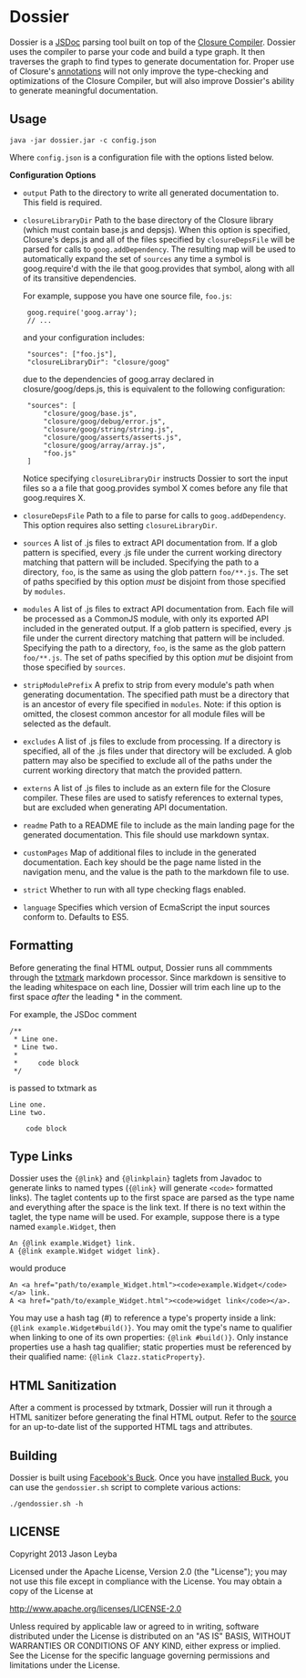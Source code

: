 # Dossier

Dossier is a [JSDoc](http://en.wikipedia.org/wiki/JSDoc) parsing tool built on
top of the [Closure Compiler](https://developers.google.com/closure/compiler/).
Dossier uses the compiler to parse your code and build a type graph. It then
traverses the graph to find types to generate documentation for. Proper use of
Closure's [annotations](https://developers.google.com/closure/compiler/docs/js-for-compiler)
will not only improve the type-checking and optimizations of the Closure
Compiler, but will also improve Dossier's ability to generate meaningful documentation.

## Usage

    java -jar dossier.jar -c config.json

Where `config.json` is a configuration file with the options listed below.

**Configuration Options**

 * `output` Path to the directory to write all generated documentation to. This
    field is required.

 * `closureLibraryDir` Path to the base directory of the Closure library (which
    must contain base.js and depsjs). When this option is specified, Closure's
    deps.js and all of the files specified by `closureDepsFile` will be parsed
    for calls to `goog.addDependency`. The resulting map will be used to
    automatically expand the set of `sources` any time a symbol is
    goog.require'd with the ile that goog.provides that symbol, along with all
    of its transitive dependencies.
   
    For example, suppose you have one source file, `foo.js`:
   
        goog.require('goog.array');
        // ...
   
    and your configuration includes:
   
        "sources": ["foo.js"],
        "closureLibraryDir": "closure/goog"
   
    due to the dependencies of goog.array declared in closure/goog/deps.js,
    this is equivalent to the following configuration:
   
        "sources": [
            "closure/goog/base.js",
            "closure/goog/debug/error.js",
            "closure/goog/string/string.js",
            "closure/goog/asserts/asserts.js",
            "closure/goog/array/array.js",
            "foo.js"
        ]
   
    Notice specifying `closureLibraryDir` instructs Dossier to sort the input
    files so a a file that goog.provides symbol X comes before any file that
    goog.requires X.

 * `closureDepsFile` Path to a file to parse for calls to `goog.addDependency`.
    This option requires also setting `closureLibraryDir`.

 * `sources` A list of .js files to extract API documentation from. If a glob
    pattern is specified, every .js file under the current working directory
    matching that pattern will be included. Specifying the path to a directory,
    `foo`, is the same as using the glob pattern `foo/**.js`. The set of paths
    specified by this option *must* be disjoint from those specified by
    `modules`.

 * `modules` A list of .js files to extract API documentation from. Each file
    will be processed as a CommonJS module, with only its exported API included
    in the generated output. If a glob pattern is specified, every .js file
    under the current directory matching that pattern will be included.
    Specifying the path to a directory, `foo`, is the same as the glob pattern
    `foo/**.js`. The set of paths specified by this option *mut* be disjoint
    from those specified by `sources`.

 * `stripModulePrefix` A prefix to strip from every module's path when
    generating documentation. The specified path must be a directory that is an
    ancestor of every file specified in `modules`. Note: if this option is
    omitted, the closest common ancestor for all module files will be selected
    as the default.

 * `excludes` A list of .js files to exclude from processing. If a directory is
    specified, all of the .js files under that directory will be excluded. A
    glob pattern may also be specified to exclude all of the paths under the
    current working directory that match  the provided pattern.

 * `externs` A list of .js files to include as an extern file for the Closure
    compiler. These  files are used to satisfy references to external types,
    but are excluded when generating  API documentation.

 * `readme` Path to a README file to include as the main landing page for the
    generated documentation. This file should use markdown syntax.

 * `customPages` Map of additional files to include in the generated
    documentation. Each key should be the page name listed in the navigation
    menu, and the value is the path to the markdown file to use.

 * `strict` Whether to run with all type checking flags enabled.

 * `language` Specifies which version of EcmaScript the input sources conform
    to. Defaults to ES5.


## Formatting

Before generating the final HTML output, Dossier runs all commments through the
[txtmark](https://github.com/rjeschke/txtmark) markdown processor. Since
markdown is sensitive to the leading whitespace on each line, Dossier will trim
each line up to the first space *after* the leading \* in the comment.

For example, the JSDoc comment

    /**
     * Line one.
     * Line two.
     *
     *     code block
     */

is passed to txtmark as

    Line one.
    Line two.

        code block

## Type Links

Dossier uses the `{@link}` and `{@linkplain}` taglets from Javadoc to
generate links to named types (`{@link}` will generate `<code>` formatted
links).  The taglet contents up to the first space are parsed as the type name
and everything after the space is the link text. If there is no text within the
taglet, the type name will be used. For example, suppose there is a type named
`example.Widget`, then

    An {@link example.Widget} link.
    A {@link example.Widget widget link}.

would produce

    An <a href="path/to/example_Widget.html"><code>example.Widget</code></a> link.
    A <a href="path/to/example_Widget.html"><code>widget link</code></a>.

You may use a hash tag (#) to reference a type's property inside a link:
`{@link example.Widget#build()}`. You may omit the type's name to qualifier
when linking to one of its own properties: `{@link #build()}`. Only instance
properties use a hash tag qualifier; static properties must be referenced by
their qualified name: `{@link Clazz.staticProperty}`.

## HTML Sanitization

After a comment is processed by txtmark, Dossier will run it through a HTML
sanitizer before generating the final HTML output. Refer to the
[source](https://github.com/jleyba/js-dossier/blob/master/src/main/java/com/github/jsdossier/soy/HtmlSanitizer.java)
for an up-to-date list of the supported HTML tags and attributes.

## Building

Dossier is built using [Facebook's Buck](http://facebook.github.io/buck/). Once
you have [installed Buck](http://facebook.github.io/buck/setup/quick_start.html),
you can use the `gendossier.sh` script to complete various actions:

    ./gendossier.sh -h

## LICENSE

Copyright 2013 Jason Leyba

Licensed under the Apache License, Version 2.0 (the "License");
you may not use this file except in compliance with the License.
You may obtain a copy of the License at

 http://www.apache.org/licenses/LICENSE-2.0

Unless required by applicable law or agreed to in writing, software
distributed under the License is distributed on an "AS IS" BASIS,
WITHOUT WARRANTIES OR CONDITIONS OF ANY KIND, either express or implied.
See the License for the specific language governing permissions and
limitations under the License.
